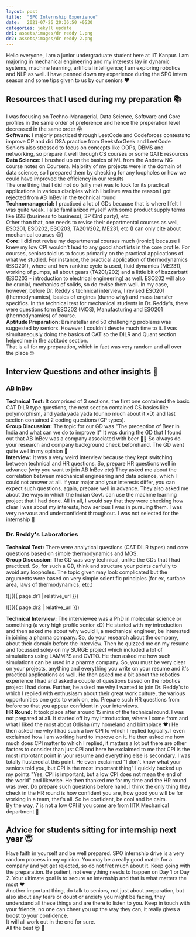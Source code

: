 ```yaml
---
layout: post
title:  "SPO Internship Experience"
date:   2021-07-26 20:36:50 +0530
categories: jekyll update
dr1: assets/images/dr reddy 1.png
dr2: assets/images/dr reddy 2.png
---
```


Hello everyone, I am a junior undergraduate student here at IIT Kanpur. I am majoring in mechanical engineering and my interests lay in dynamic systems, machine learning, artificial intelligence; I am exploring robotics and NLP as well. I have penned down my experience during the SPO intern season and some tips given to us by our seniors :heart:

## Resources that I used during my preparation :books:<br>

I was focusing on Techno-Managerial, Data Science, Software and Core profiles in the same order of preference and hence the preperation level decreased in the same order :stuck_out_tongue:<br>
<b>Software:</b> I majorly practiced through LeetCode and Codeforces contests to improve CP and did DSA practice from GeeksforGeek and LeetCode<br>
Seniors also stressed to focus on concepts like OOPs, DBMS and networking, so prepare it well through CS courses or some GATE resources<br>
<b>Data Science:</b> I brushed up on the basics of ML from the Andrew NG course notes on Coursera. Majority of my projects were in the domain of data science, so I prepared them by checking for any loopholes or how we could have improved the efficiency in our results<br>
The one thing that I did not do (silly me) was to look for its practical applications in various disciples which I believe was the reason I got rejected from AB InBev in the technical round<br>
<b>Technomanagerial:</b> I practiced a lot of GDs because that is where I felt I was quite weak. I also familiarized myself with some product supply terms like B2B (business to business), 3P (3rd party), etc<br>
Other than that, one needs to revise their departmental courses as well, ESO201, ESO202, ESO203, TA201/202, ME231, etc (I can only cite about mechanical courses :smiley:)<br>
<b>Core:</b> I did not revise my departmental courses much (ironic!) because I knew my low CPI wouldn't lead to any good shortlists in the core profile. For courses, seniors told us to focus primarily on the practical applications of what we studied. For instance, the practical application of thermodynamics (ESO201), where and how rankine cycle is used, fluid dynamics (ME231), working of pumps, all about gears (TA201/202) and a little bit of bazzarbatti (ESO203 - introduction to electrical engineering) as well. ESO202 will also be crucial, mechanics of solids, so do revise them well. In my case, however, before Dr. Reddy's technical interview, I revised ESO201 (thermodynamics), basics of engines (dunno why) and mass transfer specifics. In the technical test for mechanical students in Dr. Reddy's, there were questions form ESO202 (MOS), Manufacturing and ESO201 (thermodynamics) of course.<br>
<b>Aptitude Preparation:</b> Brainstellar and 50 challenging problems was suggested by seniors. However I couldn't devote much time to it. I was simultaneously doing the basics of CAT so the DILR and Quant section helped me in the aptitude section.<br>
That is all for my preparation, which in fact was very random and all over the place :nerd_face:<br>

## Interview Questions and other insights :notebook_with_decorative_cover: <br>

### AB InBev
<b>Technical Test:</b> It comprised of 3 sections, the first one contained the basic CAT DILR type questions, the next section contained CS basics like polymorphism, and yada yada yada (dunno much about it xD) and last section contained 2 coding questions (CP types).<br>
<b>Group Discussion:</b> The topic for our GD was "The preception of Beer in India and what can we do to improve it" It was during the GD that I found out that AB InBev was a company associated with beer :woman_facepalming: So always do your research and company background check beforehand. The GD went quite well in my opinion :beer:<br>
<b>Interview:</b> It was a very weird interview because they kept switching between technical and HR questions. So, prepare HR questions well in advance (why you want to join AB InBev etc)
They asked me about the correlation between mechanical engineering and data science, which I could not answer at all. If your major and your interests differ, you can expect such questions, again, prepare well in advance. They also asked me about the ways in which the Indian Govt. can use the machine learning project that I had done. All in all, I would say that they were checking how clear I was about my interests, how serious I was in pursuing them.
I was very nervous and underconfident throughout. I was not selected for the internship :sneezing_face:

### Dr. Reddy's Laboratories
<b>Technical Test:</b> There were analytical questions (CAT DILR types) and core questions based on simple thermodynamics and MOS.<br>
<b>Group Discussion:</b> The GD was very technical, unlike the GDs that I had practiced. So, for such a GD, think and structure your points carfully to avoid any loopholes. The topic given may look complicated but the arguments were based on very simple scientific principles (for ex, surface area, laws of thermodynamics, etc.)<br>

![]({{ page.dr1 | relative_url }})

![]({{ page.dr2 | relative_url }})

<b>Technical Interview:</b> The interviewee was a PhD in molecular science or something (a very high profile senior xD) He started with my introduction and then asked me about why would I, a mechanical engineer, be interested in joining a pharma company. So, do your research about the company, about their domain before the interview. Then he quizzed me on my resume and focussed soley on my SURGE project which included a lot of simulations using LAMMPS and OVITO. He then asked me how such simulations can be used in a pharma company. So, you must be very clear on your projects, anything and everything you write on your resume and it's practical applications as well. He then asked me a bit about the robotics experience I had and asked a couple of questions based on the robotics project I had done. Further, he asked me why I wanted to join Dr. Reddy's to which I replied with enthusiasm about their great work culture, the various opportunities one gets to work on, etc. Prepare such HR questions from before so that you appear confident in your interviews.<br>
<b>HR Round:</b> It took place after around 15 mins of the technical round. I was not prepared at all. It started off by my introduction, where I come from and what I liked the most about Odisha (my homeland and birthplace :heart:) He then asked me why I had such a low CPI to which I replied logically. I even exclaimed how I am working hard to improve on it. He then asked me how much does CPI matter to which I replied, it matters a lot but there are other factors to consider than just CPI and here he exclaimed to me that CPI is the most improtant point in your resume and everything else is secondary. I was totally flustered at this point. He even exclaimed "I don't know what your seniors told you, but CPI is the most important thing" I quickly backed up my points "Yes, CPI is important, but a low CPI does not mean the end of the world" and likewise. He then thanked me for my time and the HR round was over. Do prepare such questions before hand. I think the only thing they check in the HR round is how confident you are, how good you will be for working in a team, that's all. So be confident, be cool and be calm.<br>
By the way, 7 is not a low CPI if you come are from IITK Mechanical department :triumph:<br>

## Advice for students sitting for internship next year :innocent:<br>

Have faith in yourself and be well prepared. SPO internship drive is a very random process in my opinion. You may be a really good match for a company and yet get rejected, so do not fret much about it. Keep going with the preparation. Be patient, not everything needs to happen on Day 1 or Day 2. Your ultimate goal is to secure an internship and that is what matters the most :heart:<br>
Another important thing, do talk to seniors, not just about preparation, but also about any fears or doubt or anxiety you might be facing, they understand all these things and are there to listen to you. Keep in touch with your friends, no one can cheer you up the way they can, it really gives a boost to your confidence.<br>
It will all work out in the end for sure.<br>
All the best :wink: :green_heart: